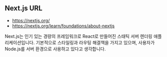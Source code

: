 ## Next.js URL 
- https://nextjs.org/
- https://nextjs.org/learn/foundations/about-nextjs

 
Next.js는 인기 있는 경량의 프레임워크로 React로 만들어진 스태틱 서버 렌더링 애플리케이션입니다. 기본적으로 스타일링과 라우팅 해결책을 가지고 있으며, 사용자가 Node.js를 서버 환경으로 사용하고 있다고 생각합니다.
